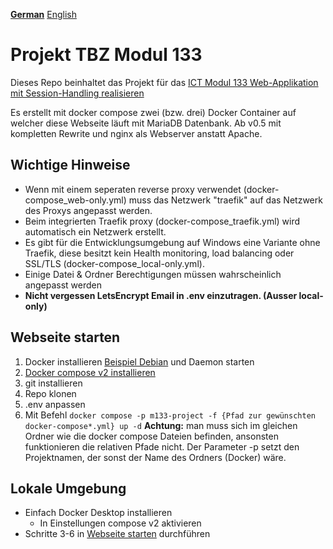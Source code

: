 **[German](README.md)** [English](README-eng.md)
# Projekt TBZ Modul 133
Dieses Repo beinhaltet das Projekt für das [ICT Modul 133 Web-Applikation mit Session-Handling realisieren](https://www.modulbaukasten.ch/module/133)

Es erstellt mit docker compose zwei (bzw. drei) Docker Container auf welcher diese Webseite läuft mit MariaDB Datenbank.
Ab v0.5 mit kompletten Rewrite und nginx als Webserver anstatt Apache.

## Wichtige Hinweise
- Wenn mit einem seperaten reverse proxy verwendet (docker-compose_web-only.yml) muss das Netzwerk "traefik" auf das Netzwerk des Proxys angepasst werden.
- Beim integrierten Traefik proxy (docker-compose_traefik.yml) wird automatisch ein Netzwerk erstellt.
- Es gibt für die Entwicklungsumgebung auf Windows eine Variante ohne Traefik, diese besitzt kein Health monitoring, load balancing oder SSL/TLS (docker-compose_local-only.yml).
- Einige Datei & Ordner Berechtigungen müssen wahrscheinlich angepasst werden
- **Nicht vergessen LetsEncrypt Email in .env einzutragen. (Ausser local-only)**

## Webseite starten
1. Docker installieren [Beispiel Debian](https://docs.docker.com/engine/install/debian/) und Daemon starten
2. [Docker compose v2 installieren](https://docs.docker.com/compose/cli-command/#installing-compose-v2)
3. git installieren
4. Repo klonen
5. .env anpassen
6. Mit Befehl ```
   docker compose -p m133-project -f {Pfad zur gewünschten docker-compose*.yml} up -d ```
   **Achtung:** man muss sich im gleichen Ordner wie die docker compose Dateien befinden, ansonsten funktionieren die relativen Pfade nicht. Der Parameter -p setzt den Projektnamen, der sonst der Name des Ordners (Docker) wäre.

## Lokale Umgebung
- Einfach Docker Desktop installieren
  - In Einstellungen compose v2 aktivieren
- Schritte 3-6 in [Webseite starten](#webseite-starten) durchführen